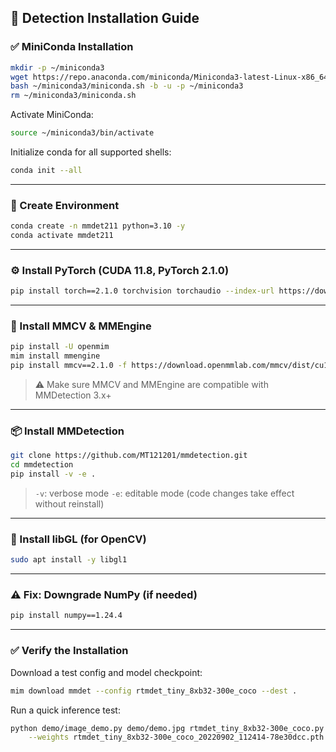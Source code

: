 ## 🧪 Detection Installation Guide

### ✅ MiniConda Installation

```bash
mkdir -p ~/miniconda3
wget https://repo.anaconda.com/miniconda/Miniconda3-latest-Linux-x86_64.sh -O ~/miniconda3/miniconda.sh
bash ~/miniconda3/miniconda.sh -b -u -p ~/miniconda3
rm ~/miniconda3/miniconda.sh
```

Activate MiniConda:

```bash
source ~/miniconda3/bin/activate
```

Initialize conda for all supported shells:

```bash
conda init --all
```

---

### 🧱 Create Environment

```bash
conda create -n mmdet211 python=3.10 -y
conda activate mmdet211
```

---

### ⚙️ Install PyTorch (CUDA 11.8, PyTorch 2.1.0)

```bash
pip install torch==2.1.0 torchvision torchaudio --index-url https://download.pytorch.org/whl/cu118
```

---

### 🔧 Install MMCV & MMEngine

```bash
pip install -U openmim
mim install mmengine
pip install mmcv==2.1.0 -f https://download.openmmlab.com/mmcv/dist/cu118/torch2.1/index.html
```

> ⚠️ Make sure MMCV and MMEngine are compatible with MMDetection 3.x+

---

### 📦 Install MMDetection

```bash
git clone https://github.com/MT121201/mmdetection.git
cd mmdetection
pip install -v -e .
```

> `-v`: verbose mode
> `-e`: editable mode (code changes take effect without reinstall)

---

### 🧩 Install libGL (for OpenCV)

```bash
sudo apt install -y libgl1
```

---

### ⚠️ Fix: Downgrade NumPy (if needed)

```bash
pip install numpy==1.24.4
```

---

### ✅ Verify the Installation

Download a test config and model checkpoint:

```bash
mim download mmdet --config rtmdet_tiny_8xb32-300e_coco --dest .
```

Run a quick inference test:

```bash
python demo/image_demo.py demo/demo.jpg rtmdet_tiny_8xb32-300e_coco.py \
    --weights rtmdet_tiny_8xb32-300e_coco_20220902_112414-78e30dcc.pth --device cpu
```
